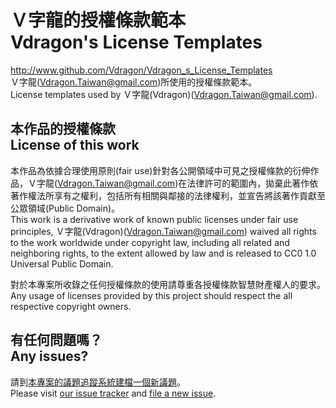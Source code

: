 # Ｖ字龍的授權條款範本<br />Vdragon's License Templates
<http://www.github.com/Vdragon/Vdragon_s_License_Templates>  
Ｖ字龍(<Vdragon.Taiwan@gmail.com>)所使用的授權條款範本。  
License templates used by Ｖ字龍(Vdragon)(<Vdragon.Taiwan@gmail.com>).

## 本作品的授權條款<br />License of this work
本作品為依據合理使用原則(fair use)針對各公開領域中可見之授權條款的衍伸作品，Ｖ字龍(<Vdragon.Taiwan@gmail.com>)在法律許可的範圍內，拋棄此著作依著作權法所享有之權利，包括所有相關與鄰接的法律權利，並宣告將該著作貢獻至公眾領域(Public Domain)。  
This work is a derivative work of known public licenses under fair use principles, Ｖ字龍(Vdragon)(<Vdragon.Taiwan@gmail.com>) waived all rights to the work worldwide under copyright law, including all related and neighboring rights, to the extent allowed by law and is released to CC0 1.0 Universal Public Domain.

對於本專案所收錄之任何授權條款的使用請尊重各授權條款智慧財產權人的要求。  
Any usage of licenses provided by this project should respect the all respective copyright owners.

## 有任何問題嗎？<br />Any issues?
請到[本專案的議題追蹤系統](http://www.github.com/Vdragon/Vdragon_s_License_Templates/issues)[建檔一個新議題](http://www.github.com/Vdragon/Vdragon_s_License_Templates/issues/new)。  
Please visit [our issue tracker](http://www.github.com/Vdragon/Vdragon_s_License_Templates/issues) and [file a new issue](http://www.github.com/Vdragon/Vdragon_s_License_Templates/issues/new).

